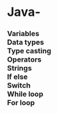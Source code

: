 # Java-
<h3>Variables</br>
Data types</br>
Type casting </br>
Operators</br>
Strings</br>
If else</br>
Switch</br>
While loop</br>
For loop</h3>
